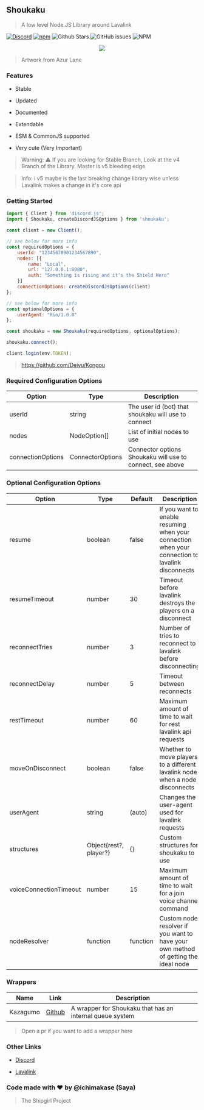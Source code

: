 ## Shoukaku

> A low level Node.JS Library around Lavalink

[![Discord](https://img.shields.io/discord/423116740810244097?style=flat-square)](https://discordapp.com/invite/FVqbtGu)
[![npm](https://img.shields.io/npm/v/shoukaku?style=flat-square)](https://www.npmjs.com/package/shoukaku)
![Github Stars](https://img.shields.io/github/stars/Deivu/Shoukaku?style=flat-square)
![GitHub issues](https://img.shields.io/github/issues-raw/Deivu/Shoukaku?style=flat-square)
![NPM](https://img.shields.io/npm/l/shoukaku?style=flat-square)

<p align="center">
    <img src="https://azurlane.netojuu.com/images/thumb/d/dc/ShoukakuWeddingWithoutBG.png/767px-ShoukakuWeddingWithoutBG.png"> 
</p>

> Artwork from Azur Lane

### Features

- Stable

- Updated

- Documented

- Extendable

- ESM & CommonJS supported

- Very cute (Very Important)

> Warning: ⚠️ If you are looking for Stable Branch, Look at the v4 Branch of the Library. Master is v5 bleeding edge 

> Info: ℹ️ v5 maybe is the last breaking change library wise unless Lavalink makes a change in it's core api

### Getting Started

```js
import { Client } from 'discord.js';
import { Shoukaku, createDiscordJSOptions } from 'shoukaku';

const client = new Client();

// see below for more info
const requiredOptions = {
    userId: "12345678901234567890",
    nodes: [{
        name: "Local",
        url: "127.0.0.1:8080",
        auth: "Something is rising and it's the Shield Hero"
    }]
    connectionOptions: createDiscordJsOptions(client)
};

// see below for more info
const optionalOptions = {
    userAgent: "Rio/1.0.0"
};

const shoukaku = new Shoukaku(requiredOptions, optionalOptions);

shoukaku.connect();

client.login(env.TOKEN);
```

> https://github.com/Deivu/Kongou
### Required Configuration Options
| Option                 | Type                   | Description                                                     |                                 
| ---------------------- | ---------------------- | --------------------------------------------------------------- | 
| userId                 | string                 | The user id (bot) that shoukaku will use to connect             |                          
| nodes                  | NodeOption[]           | List of initial nodes to use                                    |
| connectionOptions      | ConnectorOptions       | Connector options Shoukaku will use to connect, see above       |

### Optional Configuration Options

| Option                 | Type                   | Default  | Description                                                                                      | Notes                    |
| ---------------------- | ---------------------- | -------- | ------------------------------------------------------------------------------------------------ | ------------------------ |
| resume                 | boolean                | false    | If you want to enable resuming when your connection when your connection to lavalink disconnects |                          |
| resumeTimeout          | number                 | 30       | Timeout before lavalink destroys the players on a disconnect                                     | In seconds               |
| reconnectTries         | number                 | 3        | Number of tries to reconnect to lavalink before disconnecting                                    |                          |
| reconnectDelay         | number                 | 5        | Timeout between reconnects                                                                       | In seconds               |
| restTimeout            | number                 | 60       | Maximum amount of time to wait for rest lavalink api requests                                    | In seconds               |
| moveOnDisconnect       | boolean                | false    | Whether to move players to a different lavalink node when a node disconnects                     |                          |
| userAgent              | string                 | (auto)   | Changes the user-agent used for lavalink requests                                                | Not recommeded to change |
| structures             | Object{rest?, player?} | {}       | Custom structures for shoukaku to use                                                            |                          |
| voiceConnectionTimeout | number                 | 15       | Maximum amount of time to wait for a join voice channel command                                  | In seconds               |
| nodeResolver           | function               | function | Custom node resolver if you want to have your own method of getting the ideal node               |                          |

### Wrappers

| Name     | Link                                          | Description                                              |
| -------- | --------------------------------------------- | -------------------------------------------------------- |
| Kazagumo | [Github](https://github.com/Takiyo0/Kazagumo) | A wrapper for Shoukaku that has an internal queue system |

> Open a pr if you want to add a wrapper here

### Other Links

- [Discord](https://discord.gg/FVqbtGu)

- [Lavalink](https://github.com/lavalink-devs/Lavalink)

### Code made with ❤ by @ichimakase (Saya)

> The Shipgirl Project